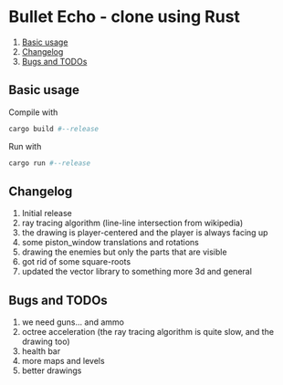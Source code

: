 # Bullet Echo - clone using Rust

1. [Basic usage](#basic-usage)
2. [Changelog](#changelog)
3. [Bugs and TODOs](#bugs-and-todos)

## Basic usage

Compile with

```bash
cargo build #--release
```

Run with

```bash
cargo run #--release
```

## Changelog

1.  Initial release
2.  ray tracing algorithm (line-line intersection from wikipedia)
3.  the drawing is player-centered and the player is always facing up
4.  some piston_window translations and rotations
5.  drawing the enemies but only the parts that are visible
6.  got rid of some square-roots
7.  updated the vector library to something more 3d and general

## Bugs and TODOs

1.  we need guns... and ammo
2.  octree acceleration (the ray tracing algorithm is quite slow, and the drawing too)
3.  health bar
4.  more maps and levels
5.  better drawings
